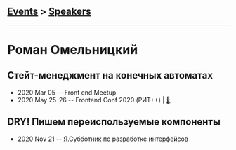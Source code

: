 ## [Events](../README.md) > [Speakers](../speakers.md)
---

# Роман Омельницкий

## Стейт-менеджмент на конечных автоматах
- 2020 Mar 05 -- Front end Meetup    
- 2020 May 25-26 -- Frontend Conf 2020 (РИТ++)  | [:notebook:](https://drive.google.com/file/d/1zMhgrB_PAb0E2UQtJw-MeFLHozgkf-XG/view)  
## DRY! Пишем переиспользуемые компоненты
- 2020 Nov 21 -- Я.Субботник по разработке интерфейсов    
